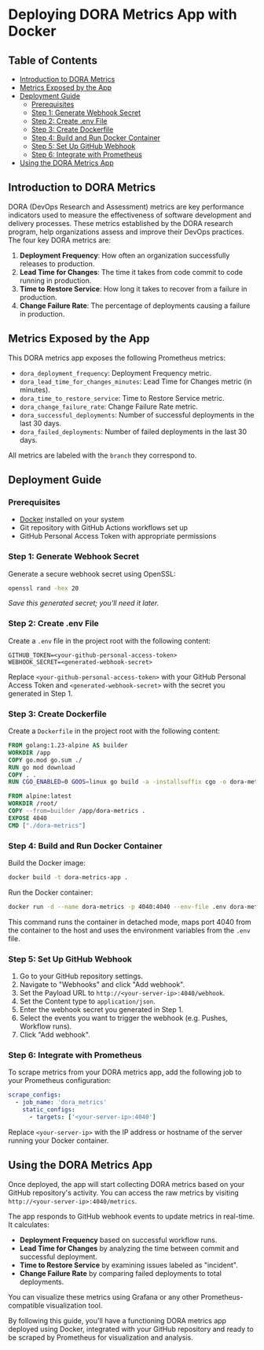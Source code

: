 # Deploying DORA Metrics App with Docker

## Table of Contents
- [Introduction to DORA Metrics](#introduction-to-dora-metrics)
- [Metrics Exposed by the App](#metrics-exposed-by-the-app)
- [Deployment Guide](#deployment-guide)
  - [Prerequisites](#prerequisites)
  - [Step 1: Generate Webhook Secret](#step-1-generate-webhook-secret)
  - [Step 2: Create .env File](#step-2-create-env-file)
  - [Step 3: Create Dockerfile](#step-3-create-dockerfile)
  - [Step 4: Build and Run Docker Container](#step-4-build-and-run-docker-container)
  - [Step 5: Set Up GitHub Webhook](#step-5-set-up-github-webhook)
  - [Step 6: Integrate with Prometheus](#step-6-integrate-with-prometheus)
- [Using the DORA Metrics App](#using-the-dora-metrics-app)


## Introduction to DORA Metrics

DORA (DevOps Research and Assessment) metrics are key performance indicators used to measure the effectiveness of software development and delivery processes. These metrics established by the DORA research program, help organizations assess and improve their DevOps practices. The four key DORA metrics are:

1. **Deployment Frequency**: How often an organization successfully releases to production.
2. **Lead Time for Changes**: The time it takes from code commit to code running in production.
3. **Time to Restore Service**: How long it takes to recover from a failure in production.
4. **Change Failure Rate**: The percentage of deployments causing a failure in production.

## Metrics Exposed by the App

This DORA metrics app exposes the following Prometheus metrics:

- `dora_deployment_frequency`: Deployment Frequency metric.
- `dora_lead_time_for_changes_minutes`: Lead Time for Changes metric (in minutes).
- `dora_time_to_restore_service`: Time to Restore Service metric.
- `dora_change_failure_rate`: Change Failure Rate metric.
- `dora_successful_deployments`: Number of successful deployments in the last 30 days.
- `dora_failed_deployments`: Number of failed deployments in the last 30 days.

All metrics are labeled with the `branch` they correspond to.

## Deployment Guide

### Prerequisites

- [Docker](https://docs.docker.com/engine/install/) installed on your system
- Git repository with GitHub Actions workflows set up
- GitHub Personal Access Token with appropriate permissions

### Step 1: Generate Webhook Secret

Generate a secure webhook secret using OpenSSL:

```bash
openssl rand -hex 20
```

_Save this generated secret; you'll need it later._

### Step 2: Create .env File

Create a `.env` file in the project root with the following content:

```
GITHUB_TOKEN=<your-github-personal-access-token>
WEBHOOK_SECRET=<generated-webhook-secret>
```

Replace `<your-github-personal-access-token>` with your GitHub Personal Access Token and `<generated-webhook-secret>` with the secret you generated in Step 1.

### Step 3: Create Dockerfile

Create a `Dockerfile` in the project root with the following content:

```dockerfile
FROM golang:1.23-alpine AS builder
WORKDIR /app
COPY go.mod go.sum ./
RUN go mod download
COPY . .
RUN CGO_ENABLED=0 GOOS=linux go build -a -installsuffix cgo -o dora-metrics .

FROM alpine:latest
WORKDIR /root/
COPY --from=builder /app/dora-metrics .
EXPOSE 4040
CMD ["./dora-metrics"]
```

### Step 4: Build and Run Docker Container

Build the Docker image:

```bash
docker build -t dora-metrics-app .
```

Run the Docker container:

```bash
docker run -d --name dora-metrics -p 4040:4040 --env-file .env dora-metrics-app
```

This command runs the container in detached mode, maps port 4040 from the container to the host and uses the environment variables from the `.env` file.

### Step 5: Set Up GitHub Webhook

1. Go to your GitHub repository settings.
2. Navigate to "Webhooks" and click "Add webhook".
3. Set the Payload URL to `http://<your-server-ip>:4040/webhook`.
4. Set the Content type to `application/json`.
5. Enter the webhook secret you generated in Step 1.
6. Select the events you want to trigger the webhook (e.g. Pushes, Workflow runs).
7. Click "Add webhook".

### Step 6: Integrate with Prometheus

To scrape metrics from your DORA metrics app, add the following job to your Prometheus configuration:

```yaml
scrape_configs:
  - job_name: 'dora_metrics'
    static_configs:
      - targets: ['<your-server-ip>:4040']
```

Replace `<your-server-ip>` with the IP address or hostname of the server running your Docker container.

## Using the DORA Metrics App

Once deployed, the app will start collecting DORA metrics based on your GitHub repository's activity. You can access the raw metrics by visiting `http://<your-server-ip>:4040/metrics`.

The app responds to GitHub webhook events to update metrics in real-time. It calculates:

- **Deployment Frequency** based on successful workflow runs.
- **Lead Time for Changes** by analyzing the time between commit and successful deployment.
- **Time to Restore Service** by examining issues labeled as "incident".
- **Change Failure Rate** by comparing failed deployments to total deployments.

You can visualize these metrics using Grafana or any other Prometheus-compatible visualization tool.

By following this guide, you'll have a functioning DORA metrics app deployed using Docker, integrated with your GitHub repository and ready to be scraped by Prometheus for visualization and analysis.